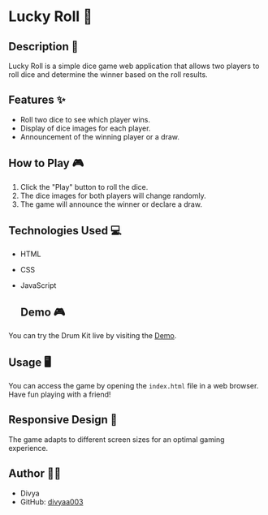 # Lucky Roll 🎲

## Description 🎯
Lucky Roll is a simple dice game web application that allows two players to roll dice and determine the winner based on the roll results.

## Features ✨
- Roll two dice to see which player wins.
- Display of dice images for each player.
- Announcement of the winning player or a draw.

## How to Play 🎮
1. Click the "Play" button to roll the dice.
2. The dice images for both players will change randomly.
3. The game will announce the winner or declare a draw.

## Technologies Used 💻
- HTML
- CSS
- JavaScript

  ## Demo 🎮
You can try the Drum Kit live by visiting the [Demo](https://divyaa003.github.io/Lucky-Roll/).

## Usage 🖥️
You can access the game by opening the `index.html` file in a web browser. Have fun playing with a friend!

## Responsive Design 📱
The game adapts to different screen sizes for an optimal gaming experience.

## Author 👩‍💻
- Divya
- GitHub: [divyaa003](https://github.com/divyaa003)
